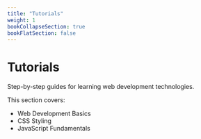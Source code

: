 ```yaml
---
title: "Tutorials"
weight: 1
bookCollapseSection: true
bookFlatSection: false
---
```


# Tutorials

Step-by-step guides for learning web development technologies.

This section covers:
- Web Development Basics
- CSS Styling
- JavaScript Fundamentals
